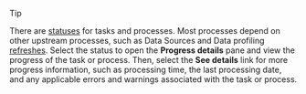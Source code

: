 > [!TIP] 
> There are [statuses](../audience-insights/system.md#status-definitions) for tasks and processes. Most processes depend on other upstream processes, such as Data Sources and Data profiling [refreshes](../audience-insights/system.md#refresh-processes). Select the status to open the **Progress details** pane and view the progress of the task or process. Then, select the **See details** link for more progress information, such as processing time, the last processing date, and any applicable errors and warnings associated with the task or process.
